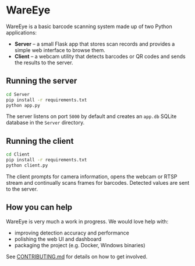 # WareEye

WareEye is a basic barcode scanning system made up of two Python applications:

* **Server** – a small Flask app that stores scan records and provides a simple
  web interface to browse them.
* **Client** – a webcam utility that detects barcodes or QR codes and sends the
  results to the server.

## Running the server

```bash
cd Server
pip install -r requirements.txt
python app.py
```

The server listens on port `5000` by default and creates an `app.db` SQLite
database in the `Server` directory.

## Running the client

```bash
cd Client
pip install -r requirements.txt
python client.py
```

The client prompts for camera information, opens the webcam or RTSP stream and
continually scans frames for barcodes. Detected values are sent to the server.

## How you can help

WareEye is very much a work in progress. We would love help with:

* improving detection accuracy and performance
* polishing the web UI and dashboard
* packaging the project (e.g. Docker, Windows binaries)

See [CONTRIBUTING.md](CONTRIBUTING.md) for details on how to get involved.
